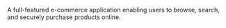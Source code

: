 A full-featured e-commerce application enabling users to browse, search, and securely purchase products online.
